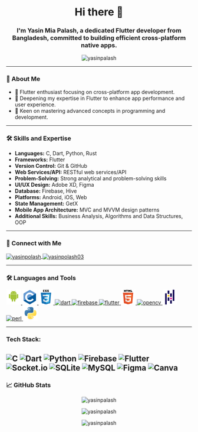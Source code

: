 <h1 align="center">Hi there 👋</h1>
<h3 align="center">I'm Yasin Mia Palash, a dedicated Flutter developer from Bangladesh, committed to building efficient cross-platform native apps.</h3>

<p align="center">
  <img src="https://komarev.com/ghpvc/?username=yasinpalash&label=Profile%20views&color=0e75b6&style=flat" alt="yasinpalash" />
</p>

---

### 🌱 About Me
- 📱 Flutter enthusiast focusing on cross-platform app development.
- 🌟 Deepening my expertise in Flutter to enhance app performance and user experience.
- 🧠 Keen on mastering advanced concepts in programming and development.

---
### 🛠️ Skills and Expertise
- **Languages:** C, Dart, Python, Rust  
- **Frameworks:** Flutter  
- **Version Control:** Git & GitHub  
- **Web Services/API:** RESTful web services/API  
- **Problem-Solving:** Strong analytical and problem-solving skills  
- **UI/UX Design:** Adobe XD, Figma  
- **Database:** Firebase, Hive  
- **Platforms:** Android, iOS, Web  
- **State Management:** GetX  
- **Mobile App Architecture:** MVC and MVVM design patterns  
- **Additional Skills:** Business Analysis, Algorithms and Data Structures, OOP  

---

### 🔗 Connect with Me
<p align="left">
  <a href="https://linkedin.com/in/yasinpolash" target="blank">
    <img align="center" src="https://raw.githubusercontent.com/rahuldkjain/github-profile-readme-generator/master/src/images/icons/Social/linked-in-alt.svg" alt="yasinpolash" height="30" width="40" />
  </a>
  <a href="https://fb.com/yasinpolash03" target="blank">
    <img align="center" src="https://raw.githubusercontent.com/rahuldkjain/github-profile-readme-generator/master/src/images/icons/Social/facebook.svg" alt="yasinpolash03" height="30" width="40" />
  </a>
</p>

---

### 🛠 Languages and Tools
<p align="left">
  <a href="https://developer.android.com" target="_blank" rel="noreferrer">
    <img src="https://raw.githubusercontent.com/devicons/devicon/master/icons/android/android-original-wordmark.svg" alt="android" width="40" height="40" />
  </a>
  <a href="https://www.cprogramming.com/" target="_blank" rel="noreferrer">
    <img src="https://raw.githubusercontent.com/devicons/devicon/master/icons/c/c-original.svg" alt="c" width="40" height="40" />
  </a>
  <a href="https://www.w3schools.com/css/" target="_blank" rel="noreferrer">
    <img src="https://raw.githubusercontent.com/devicons/devicon/master/icons/css3/css3-original-wordmark.svg" alt="css3" width="40" height="40" />
  </a>
  <a href="https://dart.dev" target="_blank" rel="noreferrer">
    <img src="https://www.vectorlogo.zone/logos/dartlang/dartlang-icon.svg" alt="dart" width="40" height="40" />
  </a>
  <a href="https://firebase.google.com/" target="_blank" rel="noreferrer">
    <img src="https://www.vectorlogo.zone/logos/firebase/firebase-icon.svg" alt="firebase" width="40" height="40" />
  </a>
  <a href="https://flutter.dev" target="_blank" rel="noreferrer">
    <img src="https://www.vectorlogo.zone/logos/flutterio/flutterio-icon.svg" alt="flutter" width="40" height="40" />
  </a>
  <a href="https://www.w3.org/html/" target="_blank" rel="noreferrer">
    <img src="https://raw.githubusercontent.com/devicons/devicon/master/icons/html5/html5-original-wordmark.svg" alt="html5" width="40" height="40" />
  </a>
  <a href="https://opencv.org/" target="_blank" rel="noreferrer">
    <img src="https://www.vectorlogo.zone/logos/opencv/opencv-icon.svg" alt="opencv" width="40" height="40" />
  </a>
  <a href="https://pandas.pydata.org/" target="_blank" rel="noreferrer">
    <img src="https://raw.githubusercontent.com/devicons/devicon/2ae2a900d2f041da66e950e4d48052658d850630/icons/pandas/pandas-original.svg" alt="pandas" width="40" height="40" />
  </a>
  <a href="https://www.perl.org/" target="_blank" rel="noreferrer">
    <img src="https://api.iconify.design/logos-perl.svg" alt="perl" width="40" height="40" />
  </a>
  <a href="https://www.python.org" target="_blank" rel="noreferrer">
    <img src="https://raw.githubusercontent.com/devicons/devicon/master/icons/python/python-original.svg" alt="python" width="40" height="40" />
  </a>
</p>

---
### Tech Stack:

![C](https://img.shields.io/badge/-C-00599C?style=flat-square&logo=c&logoColor=white)
![Dart](https://img.shields.io/badge/-Dart-0175C2?style=flat-square&logo=dart&logoColor=white)
![Python](https://img.shields.io/badge/-Python-3776AB?style=flat-square&logo=python&logoColor=white)
![Firebase](https://img.shields.io/badge/-Firebase-FFCA28?style=flat-square&logo=firebase&logoColor=black)
![Flutter](https://img.shields.io/badge/-Flutter-02569B?style=flat-square&logo=flutter&logoColor=white)
![Socket.io](https://img.shields.io/badge/-Socket.io-010101?style=flat-square&logo=socket.io&logoColor=white)
![SQLite](https://img.shields.io/badge/-SQLite-003B57?style=flat-square&logo=sqlite&logoColor=white)
![MySQL](https://img.shields.io/badge/-MySQL-4479A1?style=flat-square&logo=mysql&logoColor=white)
![Figma](https://img.shields.io/badge/-Figma-F24E1E?style=flat-square&logo=figma&logoColor=white)
![Canva](https://img.shields.io/badge/-Canva-00C4CC?style=flat-square&logo=canva&logoColor=white)
---

### 📈 GitHub Stats
<p align="center">
  <img src="https://github-readme-stats.vercel.app/api/top-langs?username=yasinpalash&show_icons=true&locale=en&layout=compact" alt="yasinpalash" />
</p>
<p align="center">
  <img src="https://github-readme-stats.vercel.app/api?username=yasinpalash&show_icons=true&locale=en" alt="yasinpalash" />
</p>
<p align="center">
  <img src="https://github-readme-streak-stats.herokuapp.com/?user=yasinpalash&" alt="yasinpalash" />
</p>
